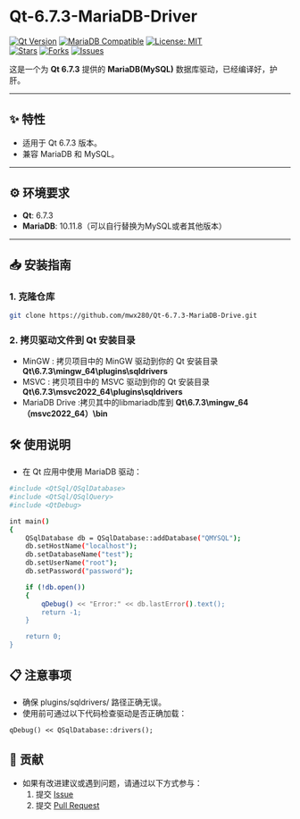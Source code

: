 # Qt-6.7.3-MariaDB-Driver

[![Qt Version](https://img.shields.io/badge/Qt-6.7.3-green.svg)](https://www.qt.io) 
[![MariaDB Compatible](https://img.shields.io/badge/MariaDB-Compatible-blue.svg)](https://mariadb.org)
[![License: MIT](https://img.shields.io/badge/License-MIT-yellow.svg)](https://opensource.org/licenses/MIT)  
[![Stars](https://img.shields.io/github/stars/mwx280/Qt-6.7.3-MariaDB-Drive.svg)](https://github.com/mwx280/Qt-6.7.3-MariaDB-Drive/stargazers) 
[![Forks](https://img.shields.io/github/forks/mwx280/Qt-6.7.3-MariaDB-Drive.svg)](https://github.com/mwx280/Qt-6.7.3-MariaDB-Drive/network/members) 
[![Issues](https://img.shields.io/github/issues/mwx280/Qt-6.7.3-MariaDB-Drive.svg)](https://github.com/mwx280/Qt-6.7.3-MariaDB-Drive/issues)

这是一个为 **Qt 6.7.3** 提供的 **MariaDB(MySQL)** 数据库驱动，已经编译好，护肝。

---

## ✨ 特性
- 适用于 Qt 6.7.3 版本。
- 兼容 MariaDB 和 MySQL。

---

## ⚙️ 环境要求
- **Qt**: 6.7.3
- **MariaDB**: 10.11.8（可以自行替换为MySQL或者其他版本）

---

## 📥 安装指南

### 1. 克隆仓库
```bash
git clone https://github.com/mwx280/Qt-6.7.3-MariaDB-Drive.git
```
### 2. 拷贝驱动文件到 Qt 安装目录
- MinGW : 拷贝项目中的 MinGW 驱动到你的 Qt 安装目录 **Qt\6.7.3\mingw_64\plugins\sqldrivers**
- MSVC : 拷贝项目中的 MSVC 驱动到你的 Qt 安装目录 **Qt\6.7.3\msvc2022_64\plugins\sqldrivers**
- MariaDB Drive :拷贝其中的libmariadb库到 **Qt\6.7.3\mingw_64（msvc2022_64）\bin**

## 🛠️ 使用说明
- 在 Qt 应用中使用 MariaDB 驱动：
```bash
#include <QtSql/QSqlDatabase>
#include <QtSql/QSqlQuery>
#include <QtDebug>

int main()
{
    QSqlDatabase db = QSqlDatabase::addDatabase("QMYSQL");
    db.setHostName("localhost");
    db.setDatabaseName("test");
    db.setUserName("root");
    db.setPassword("password");

    if (!db.open())
    {
        qDebug() << "Error:" << db.lastError().text();
        return -1;
    }

    return 0;
}
```

## 📋 注意事项
- 确保 plugins/sqldrivers/ 路径正确无误。
- 使用前可通过以下代码检查驱动是否正确加载：
```
qDebug() << QSqlDatabase::drivers();
```

## 🤝 贡献
- 如果有改进建议或遇到问题，请通过以下方式参与：
  1. 提交 [Issue](https://github.com/mwx280/Qt-6.7.3-MariaDB-Drive/issues)
  2. 提交 [Pull Request](https://github.com/mwx280/Qt-6.7.3-MariaDB-Drive/pulls)
